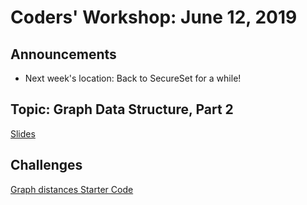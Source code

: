 # Coders' Workshop: June 12, 2019

## Announcements

* Next week's location: Back to SecureSet for a while!  

## Topic: Graph Data Structure, Part 2

[Slides](https://slides.com/bbyunis/coder-s-workshop-2-5-7-9-11)

## Challenges

[Graph distances Starter Code](https://github.com/andy-young/Coders-Workshop/blob/master/Coding-Challenges/graph-distances/starterGraph.js)
